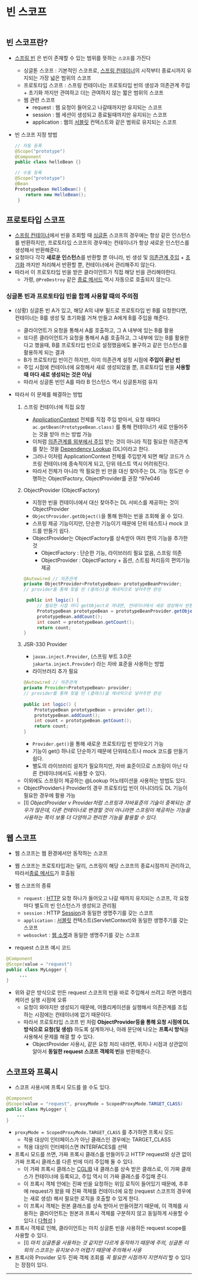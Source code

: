 # 빈 스코프

```table-of-contents
```

## 빈 스코프란?
- [스프링 빈](스프링%20빈.md) 은 빈이 존재할 수 있는 범위를 뜻하는 `스코프`를 가진다
	- 싱글톤 스코프 : 기본적인 스코프로, [스프링 컨테이너](스프링%20컨테이너.md)의 시작부터 종료시까지 유지되는 가장 넓은 범위의 스코프
	- 프로토타입 스코프 : 스프링 컨테이너는 프로토타입 빈의 생성과 의존관계 주입 + 초기화 까지만 관여하고 더는 관여하지 않는 짧은 범위의 스코프
	- 웹 관련 스코프
		- request : 웹 요청이 들어오고 나갈때까지만 유지되는 스코프
		- session : 웹 세션이 생성되고 종료될때까지만 유지되는 스코프
		- application : 웹의 [서블릿](../CS/Web/서블릿.md) 컨텍스트와 같은 범위로 유지되는 스코프

- 빈 스코프 지정 방법
	```java
	// 자동 등록
	@Scope("prototype")
	@Component
	public class helloBean {}

	// 수동 등록
	@Scope("prototype")
	@Bean
	PrototypeBean HelloBean() {
	    return new HelloBean();
	 }
	```

## 프로토타입 스코프

- [스프링 컨테이너](스프링%20컨테이너.md)에서 빈을 조회할 때  [싱글톤](../CS/디자인%20패턴/싱글톤%20패턴.md) 스코프의 경우에는 항상 같은 인스턴스를 반환하지만, 프로토타입 스코프의 경우에는 컨테이너가 항상 새로운 인스턴스를 생성해서 반환해준다.
- 요청마다 각각 **새로운 인스턴스**를 반환할 뿐 아니라, 빈 생성 및 [의존관계 주입](의존관계%20주입.md) + [초기화](빈%20생명주기.md) 까지만 처리해서 반환할 뿐, 컨테이너에서 관리해주지 않는다. 
- 따라서 이 프로토타입 빈을 받은 클라이언트가 직접 해당 빈을 관리해야한다.
	- 가령, `@PreDestroy` 같은 [종료 메서드](빈%20생명주기.md) 역시 자동으로 호출되지 않는다.

### 싱글톤 빈과 프로토타입 빈을 함께 사용할 때의 주의점

- (상황) 싱글톤 빈 A가 있고, 해당 A의 내부 필드로 프로토타입 빈 B를 요청한다면, 컨테이너는 B를 생성 및 초기화를 거쳐 만들고 A에게 B를 주입을 해준다.
	- 클라이언트가 요청을 통해서 A를 호출하고, 그 A 내부에 있는 B를 활용
	- 또다른 클라이언트가 요청을 통해서 A를 호출하고, 그 내부에 있는 B를 활용한다고 했을때, B를 프로토타입 빈으로 설정했음에도 불구하고 같은 인스턴스를 활용하게 되는 결과
	- B가 프로토타입 빈이긴 하지만, 이미 의존관계 설정 시점에 **주입이 끝난 빈**
	- 주입 시점에 컨테이너에 요청해서 새로 생성되었을 뿐, 프로토타입 빈을  **사용할 때 마다 새로 생성되는 것은 아님**
	- 따라서 싱글톤 빈인 A를 따라 B 인스턴스 역시 싱글톤처럼 유지

- 따라서 이 문제를 해결하는 방법
	1. 스프링 컨테이너에 직접 요청
		- [ApplicationContext](스프링%20컨테이너.md) 전체를 직접 주입 받아서, 요청 때마다 `ac.getBean(PrototypeBean.class)` 를 통해 컨테이너가 새로 만들어주는 것을 받아 쓰는 방법 가능
		- 이처럼 [의존관계를 외부에서 주입](의존관계%20주입.md) 받는 것이 아니라 직접 필요한 의존관계를 찾는 것을 [Dependency Lookup](../미완성%20문서/의존관계%20조회.md) (DL)이라고 한다.
		- 그러나 이처럼 ApplicationContext 전체를 주입받게 되면 해당 코드가 스프링 컨테이너에 종속적이게 되고, 단위 테스트 역시 어려워진다.
		- 따라서 전체가 아니라 딱 필요한 빈 만을 대신 찾아주는 DL 기능 정도만 수행하는 ObjectFactory, ObjectProvider를 권장 ^97e046
	2. ObjectProvider (ObjectFactory)
		- 지정한 빈을 컨테이너에서 대신 찾아주는 DL 서비스를 제공하는 것이 ObjectProvider
		- `ObjectProvider.getObject()`을 통해 원하는 빈을 조회해 올 수 있다.
		- 스프링 제공 기능이지만, 단순한 기능이기 때문에 단위 테스트나 mock 코드를 만들기 쉽다.
		- ObjectProvider는 ObjectFactory를 상속받아 여러 편의 기능을 추가한 것
			- ObjectFactory : 단순한 기능, 라이브러리 필요 없음, 스프링 의존
			- ObjectProvider : ObjectFactory + 옵션, 스트림 처리등의 편의기능 제공
		```java
		@Autowired // 의존관계
		private ObjectProvider<PrototypeBean> prototypeBeanProvider;
		// provider를 통해 찾을 빈 (클래스)을 제네릭으로 넣어주면 완성

		 public int logic() {
			 // 필요한 시점 마다 getObject로 꺼내면, 컨테이너에서 새로 생성해서 반환
		     PrototypeBean prototypeBean = prototypeBeanProvider.getObject();
		     prototypeBean.addCount();
		     int count = prototypeBean.getCount();
		     return count;
		}
		
		```
	
	 3. JSR-330 Provider
		- `javax.inject.Provider`, (스프링 부트 3.0은 `jakarta.inject.Provider`) 라는 자바 표준을 사용하는 방법
		- 라이브러리 추가 필요
		```java
		@Autowired // 의존관계
		private Provider<PrototypeBean> provider;
		// provider를 통해 찾을 빈 (클래스)을 제네릭으로 넣어주면 완성
		 
		public int logic() {
		    PrototypeBean prototypeBean = provider.get();
		    prototypeBean.addCount();
		    int count = prototypeBean.getCount();
		    return count;
		}
		```
		- `Provider.get()`을 통해 새로운 프로토타입 빈 받아오기 가능
		- 기능이 get() 하나로 단순하기 때문에 단위테스트나 mock 코드를 만들기 쉽다.
		- 별도의 라이브러리 설치가 필요하지만, 자바 표준이므로 스프링이 아닌 다른 컨테이너에서도 사용할 수 있다.

	- 이외에도 스프링이 제공하는 @Lookup 어노테이션을 사용하는 방법도 있다.
	- ObjectProvider나 Provider의 경우 프로토타입 빈이 아니더라도 DL 기능이 필요한 경우에 활용 가능
	- [I] *ObjectProvider v Provider처럼 스프링과 자바표준의 기술이 중복되는 경우가 많은데, 다른 컨테이너로 변경할 것이 아니라면 스프링이 제공하는 기능을 사용하는 쪽이 보통 더 다양하고 편리한 기능을 활용할 수 있다.*
	
## 웹 스코프

- 웹 스코프는 웹 환경에서만 동작하는 스코프
- 웹 스코프는 프로토타입과는 달리, 스프링이 해당 스코프의 종료시점까지 관리하고, 따라서[종료 메서드](빈%20생명주기.md)가 호출됨

- 웹 스코프의 종류
	- `request` : [HTTP](../CS/Web/HTTP.md) 요청 하나가 들어오고 나갈 때까지 유지되는 스코프, 각 요청마다 별도의 빈 인스턴스가 생성되고 관리됨
	- `session` : HTTP [Session](../미완성%20문서/세션.md)과 동일한 생명주기를 갖는 스코프
	- `application` : [서블릿](../CS/Web/서블릿.md) 컨텍스트(ServletContext)와 동일한 생명주기를 갖는 스코프
	- `websocket` : [웹 소켓](../미완성%20문서/웹%20소켓.md)과 동일한 생명주기를 갖는 스코프
- request 스코프 예시 코드
```java
@Component
@Scope(value = "request")
public class MyLogger {
	 ...
}

```
- 위와 같은 방식으로 만든 request 스코프의 빈을 바로 주입해서 쓰려고 하면 어플리케이션 실행 시점에 오류
	- 요청이 와야지만 생성되기 때문에, 어플리케이션을 실행해서 의존관계를 조립하는 시점에는 컨테이너에 없기 때문이다.
	- 따라서 프로토타입 스코프 빈 처럼 **ObjectProvider등을 통해 요청 시점에 DL 방식으로 요청(및 생성)** 하도록 설계하거나, 아래 문단에 나오는 **프록시 방식**을 사용해서 문제를 해결 할 수 있다.
		- ObjectProvider 사용시, 같은 요청 처리 내라면, 위치나 시점과 상관없이 알아서 **동일한 request 스코프 객체의 빈**을 반환해준다.

## 스코프와 프록시

- 스코프 사용시에 프록시 모드를 쓸 수도 있다.
```java
@Component
@Scope(value = "request", proxyMode = ScopedProxyMode.TARGET_CLASS)
public class MyLogger {
	...
}
```
- `proxyMode = ScopedProxyMode.TARGET_CLASS` 를 추가하면 프록시 모드
	- 적용 대상이 인터페이스가 아닌 클래스인 경우에는 TARGET_CLASS
	- 적용 대상이 인터페이스면 INTERFACES를 선택
- 프록시 모드를 쓰면, 가짜 프록시 클래스를 만들어두고 HTTP request와 상관 없이 가짜 프록시 클래스를 다른 빈에 미리 주입해 둘 수 있다.
	- 이 가짜 프록시 클래스는 [CGLIB](../미완성%20문서/CGLIB.md) 내 클래스를 상속 받은 클래스로, 이 가짜 클래스가 컨테이너에 등록되고, 주입 역시 이 가짜 클래스를 주입해 준다.
	- 이 프록시 객체 안에는 진짜 빈을 요청하는 위임 로직이 들어있기 때문에, 추후에 request가 왔을 때 진짜 객체를 컨테이너에 요청 (request 스코프의 경우에는 새로 생성) 해서 필요한 로직을 호출할 수 있게 한다.
	- 이 프록시 객체는 원본 클래스를 상속 받아서 만들어졌기 때문에, 이 객체를 사용하는 클라이언트는 원본과 프록시 객체를 구분하지 않고 동일하게 사용할 수 있다.( [다형성](../JAVA/다형성.md) )
- 프록시 객체로 인해, 클라이언트는 마치 싱글톤 빈을 사용하든 request scope를 사용할 수 있다.
	- [I] *마치 싱글톤을 사용하는 것 같지만 다르게 동작하기 때문에 주의, 싱글톤 이외의 스코프는 유지보수가 어렵기 때문에 주의해서 사용*
- 프록시와 Provider 모두 진짜 객체 조회를 *꼭 필요한 시점까지 지연처리* 할 수 있다는 장점이 있다.

---
